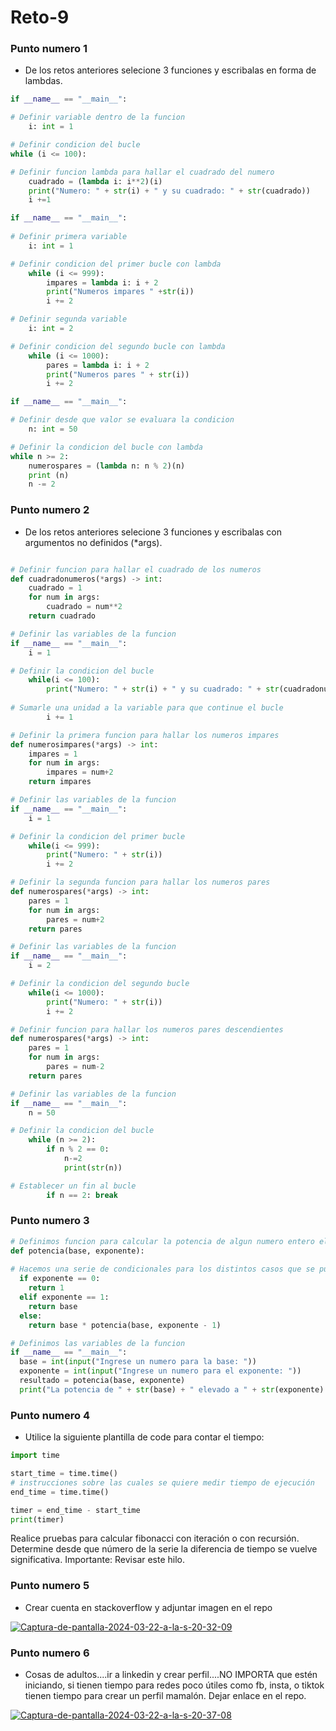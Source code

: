 # Reto-9

### Punto numero 1

- De los retos anteriores selecione 3 funciones y escribalas en forma de lambdas.

```Python
if __name__ == "__main__":

# Definir variable dentro de la funcion
    i: int = 1

# Definir condicion del bucle
while (i <= 100):

# Definir funcion lambda para hallar el cuadrado del numero
    cuadrado = (lambda i: i**2)(i)
    print("Numero: " + str(i) + " y su cuadrado: " + str(cuadrado))
    i +=1
```

```Python
if __name__ == "__main__":
    
# Definir primera variable
    i: int = 1

# Definir condicion del primer bucle con lambda
    while (i <= 999):
        impares = lambda i: i + 2
        print("Numeros impares " +str(i))
        i += 2

# Definir segunda variable
    i: int = 2

# Definir condicion del segundo bucle con lambda
    while (i <= 1000):
        pares = lambda i: i + 2
        print("Numeros pares " + str(i))
        i += 2
```

```Python
if __name__ == "__main__":

# Definir desde que valor se evaluara la condicion
    n: int = 50

# Definir la condicion del bucle con lambda
while n >= 2:
    numerospares = (lambda n: n % 2)(n)
    print (n)
    n -= 2
```

### Punto numero 2

- De los retos anteriores selecione 3 funciones y escribalas con argumentos no definidos (*args).

```Python

# Definir funcion para hallar el cuadrado de los numeros
def cuadradonumeros(*args) -> int:
    cuadrado = 1
    for num in args:
        cuadrado = num**2
    return cuadrado

# Definir las variables de la funcion
if __name__ == "__main__":
    i = 1

# Definir la condicion del bucle
    while(i <= 100):
        print("Numero: " + str(i) + " y su cuadrado: " + str(cuadradonumeros(i)))
    
# Sumarle una unidad a la variable para que continue el bucle
        i += 1
```

```Python
# Definir la primera funcion para hallar los numeros impares
def numerosimpares(*args) -> int:
    impares = 1
    for num in args:
        impares = num+2
    return impares

# Definir las variables de la funcion
if __name__ == "__main__":
    i = 1

# Definir la condicion del primer bucle
    while(i <= 999):
        print("Numero: " + str(i))
        i += 2

# Definir la segunda funcion para hallar los numeros pares
def numerospares(*args) -> int:
    pares = 1
    for num in args:
        pares = num+2
    return pares

# Definir las variables de la funcion
if __name__ == "__main__":
    i = 2

# Definir la condicion del segundo bucle
    while(i <= 1000):
        print("Numero: " + str(i))
        i += 2

```

```Python
# Definir funcion para hallar los numeros pares descendientes
def numerospares(*args) -> int:
    pares = 1
    for num in args:
        pares = num-2
    return pares

# Definir las variables de la funcion
if __name__ == "__main__":
    n = 50

# Definir la condicion del bucle
    while (n >= 2):
        if n % 2 == 0:
            n-=2
            print(str(n))

# Establecer un fin al bucle
        if n == 2: break
```

### Punto numero 3

```Python
# Definimos funcion para calcular la potencia de algun numero entero elevado a otro
def potencia(base, exponente):
  
# Hacemos una serie de condicionales para los distintos casos que se pueden dar
  if exponente == 0:
    return 1
  elif exponente == 1:
    return base
  else:
    return base * potencia(base, exponente - 1)

# Definimos las variables de la funcion
if __name__ == "__main__":
  base = int(input("Ingrese un numero para la base: "))
  exponente = int(input("Ingrese un numero para el exponente: "))
  resultado = potencia(base, exponente)
  print("La potencia de " + str(base) + " elevado a " + str(exponente) + " es: " +str(resultado))
```

### Punto numero 4

- Utilice la siguiente plantilla de code para contar el tiempo:

```Python
import time

start_time = time.time()
# instrucciones sobre las cuales se quiere medir tiempo de ejecución
end_time = time.time()

timer = end_time - start_time
print(timer)
```

Realice pruebas para calcular fibonacci con iteración o con recursión. Determine desde que número de la serie la diferencia de tiempo se vuelve significativa. Importante: Revisar este hilo.



### Punto numero 5

- Crear cuenta en stackoverflow y adjuntar imagen en el repo

<a href='https://postimg.cc/MnZLS171' target='_blank'><img src='https://i.postimg.cc/wjDYDV34/Captura-de-pantalla-2024-03-22-a-la-s-20-32-09.png' border='0' alt='Captura-de-pantalla-2024-03-22-a-la-s-20-32-09'/></a>


### Punto numero 6

- Cosas de adultos....ir a linkedin y crear perfil....NO IMPORTA que estén iniciando, si tienen tiempo para redes poco útiles como fb, insta, o tiktok tienen tiempo para crear un perfil mamalón. Dejar enlace en el repo.

<a href='https://postimg.cc/nXkCsf96' target='_blank'><img src='https://i.postimg.cc/5tcvRx4N/Captura-de-pantalla-2024-03-22-a-la-s-20-37-08.png' border='0' alt='Captura-de-pantalla-2024-03-22-a-la-s-20-37-08'/></a>




